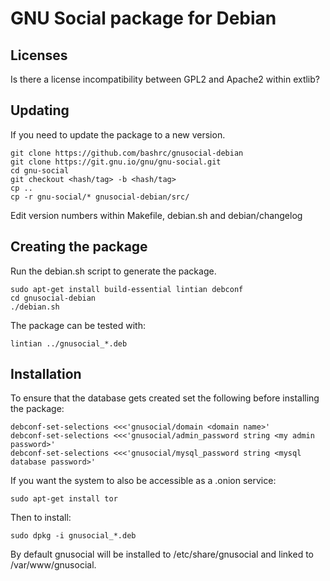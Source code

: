 GNU Social package for Debian
=============================

Licenses
--------

Is there a license incompatibility between GPL2 and Apache2 within extlib?

Updating
--------

If you need to update the package to a new version.

    git clone https://github.com/bashrc/gnusocial-debian
    git clone https://git.gnu.io/gnu/gnu-social.git
	cd gnu-social
    git checkout <hash/tag> -b <hash/tag>
    cp ..
	cp -r gnu-social/* gnusocial-debian/src/

Edit version numbers within Makefile, debian.sh and debian/changelog

Creating the package
--------------------

Run the debian.sh script to generate the package.

    sudo apt-get install build-essential lintian debconf
    cd gnusocial-debian
    ./debian.sh

The package can be tested with:

    lintian ../gnusocial_*.deb

Installation
------------

To ensure that the database gets created set the following before installing the package:

    debconf-set-selections <<<'gnusocial/domain <domain name>'
    debconf-set-selections <<<'gnusocial/admin_password string <my admin password>'
    debconf-set-selections <<<'gnusocial/mysql_password string <mysql database password>'

If you want the system to also be accessible as a .onion service:

    sudo apt-get install tor

Then to install:

    sudo dpkg -i gnusocial_*.deb

By default gnusocial will be installed to /etc/share/gnusocial and linked to /var/www/gnusocial.
